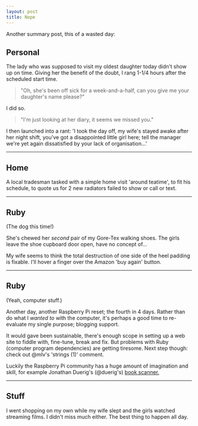 ```yaml
---
layout: post
title: Nope
---
```


Another summary post, this of a wasted day:

## Personal

The lady who was supposed to visit my oldest daughter today didn't show up on time.  Giving her the benefit of the doubt, I rang 1-1/4 hours after the scheduled start time.

> "Oh, she's been off sick for a week-and-a-half, can you give me your daughter's name please?"

I did so.

> "I'm just looking at her diary, it seems we missed you."

I then launched into a rant: 'I took the day off, my wife's stayed awake after her night shift, you've got a disappointed little girl here; tell the manager we're yet again dissatisfied by your lack of organisation…'

---

## Home

A local tradesman tasked with a simple home visit 'around teatime', to fit his schedule, to quote us for 2 new radiators failed to show or call or text.

---

## Ruby

(The dog this time!)

She's chewed her *second* pair of my Gore-Tex walking shoes.  The girls leave the shoe cupboard door open, have no concept of…

My wife seems to think the total  destruction of one side of the heel padding is fixable.  I'll hover a finger over the Amazon 'buy again' button.

---

## Ruby

(Yeah, computer stuff.)

Another day, another Raspberry Pi reset; the fourth in 4 days.  Rather than do what I *wanted to* with the computer, it's perhaps a good time to re-evaluate my single purpose; blogging support.

It would gave been sustainable, there's enough scope in setting up a web site to fiddle with, fine-tune, break and fix.  But problems with Ruby (computer program dependencies) are getting tiresome.  Next step though: check out @mlv's 'strings (1)' comment.

Luckily the Raspberry Pi community has a huge amount of imagination and skill, for example Jonathan Duerig's (@duerig's) [book scanner.](https://www.raspberrypi.org/blog/raspberry-pi-controlled-book-scanner/)

---

## Stuff

I went shopping on my own while my wife slept and the girls watched streaming films.  I didn't miss much either.  The best thing to happen all day.
